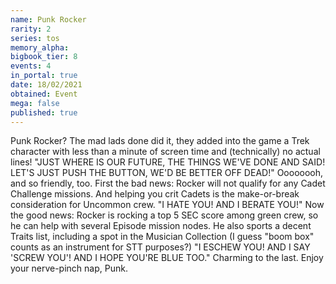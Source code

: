 ```yaml
---
name: Punk Rocker
rarity: 2
series: tos
memory_alpha:
bigbook_tier: 8
events: 4
in_portal: true
date: 18/02/2021
obtained: Event
mega: false
published: true
---
```


Punk Rocker? The mad lads done did it, they added into the game a Trek character with less than a minute of screen time and (technically) no actual lines!
"JUST WHERE IS OUR FUTURE, THE THINGS WE'VE DONE AND SAID! LET'S JUST PUSH THE BUTTON, WE'D BE BETTER OFF DEAD!" 
Oooooooh, and so friendly, too. First the bad news: Rocker will not qualify for any Cadet Challenge missions. And helping you crit Cadets is the make-or-break consideration for Uncommon crew.
"I HATE YOU! AND I BERATE YOU!"
Now the good news: Rocker is rocking a top 5 SEC score among green crew, so he can help with several Episode mission nodes. He also sports a decent Traits list, including a spot in the Musician Collection (I guess "boom box" counts as an instrument for STT purposes?)
"I ESCHEW YOU! AND I SAY 'SCREW YOU'! AND I HOPE YOU'RE BLUE TOO."
Charming to the last. Enjoy your nerve-pinch nap, Punk.
